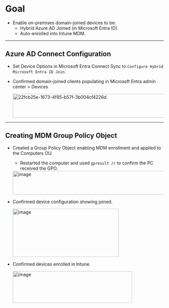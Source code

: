 # Goal
- Enable on-premises domain-joined devices to be:
  - Hybrid Azure AD Joined (in Microsoft Entra ID).
  - Auto-enrolled into  Intune MDM.

---

## Azure AD Connect Configuration
- Set Device Options in Microsoft Entra Connect Sync to `Configure Hybrid Microsoft Entra ID Join`.
- Confirmed domain-joined clients populating in Microsoft Entra admin center > Devices
  
  <img width="670" height="76" alt="22fcb25e-1673-4f85-b57f-3b004cf4226d" src="https://github.com/user-attachments/assets/e6c75e81-2a2d-46a4-8bfe-f24ce81f6766" />

---

## Creating MDM Group Policy Object
- Created a Group Policy Object enabling MDM enrollment and applied to the Computers OU.
    - Restarted the computer and used `gpresult /r` to confirm the PC received the GPO.
  <img width="487" height="75" alt="image" src="https://github.com/user-attachments/assets/ba6a7282-7426-4968-b1e4-48eb25c65f09" />

- Confirmed device configuration showing joined.
  
  <img width="337" height="153" alt="image" src="https://github.com/user-attachments/assets/c27b8ae4-3a85-42fc-bda5-514835fceddd" />

- Confirmed devices enrolled in Intune.

  <img width="379" height="101" alt="image" src="https://github.com/user-attachments/assets/e3e4ca90-1dc4-40d7-bea4-da85b36871bc" />

  
